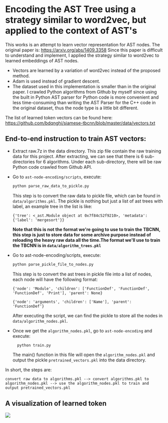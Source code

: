 # Encoding the AST Tree using a strategy similar to word2vec, but applied to the context of AST's

This works is an attempt to learn vector representation for AST nodes. The original paper is: https://arxiv.org/abs/1409.3358 Since this paper is difficult to understand and implement, I applied the strategy similar to word2vec to learned embeddings of AST nodes. 

* Vectors are learned by a variation of word2vec instead of the proposed method.
* Adam is used instead of gradient descent.
* The dataset used in this implementation is smaller than in the original paper. I crawled Python algorithms from Github by myself since using the built in Python AST parser for Python code is more convenient and less time-consuming than writing the AST Parser for the C++ code in the original dataset, thus the node type is a little bit different.

The list of learned token vectors can be found here:
https://github.com/bdqnghi/siamese-tbcnn/blob/master/data/vectors.txt

End-to-end instruction to train AST vectors:
----------------
* Extract raw.7z in the data directory. This zip file contain the raw training data for this project. After extracting, we can see that there is 6 sub-directories for 6 algorithms. Under each sub-directory, there will be raw Python code crawled from Github API.
* Go to ```ast-node-encoding/scripts```, execute:
    
    ```python
    python parse_raw_data_to_pickle.py
    ```
    This step is to convert the raw data to pickle file, which can be found in ```data/algorithms.pkl```. The pickle is nothing but just a list of ast trees with label, an example tree in the list is like:
  ```
  {'tree': <_ast.Module object at 0x7f84c52f9210>, 'metadata': {'label': 'mergesort'}}
  ```
    **Note that this is not the format we're going to use to train the TBCNN, this step is just to store data for some archive purpose instead of reloading the heavy raw data all the time.The format we'll use to train the TBCNN is in ```data/algorithm_trees.pkl```**
 
 
* Go to ast-node-encoding/scripts, execute:
    
    ```python
    python parse_pickle_file_to_nodes.py
    ```
  This step is to convert the ast trees in pickle file into a list of nodes, each node will have the following format:
  
  ```
  {'node': 'Module', 'children': ['FunctionDef', 'FunctionDef', 'FunctionDef', 'Print'], 'parent': None}
  
  {'node': 'arguments', 'children': ['Name'], 'parent': 'FunctionDef'}
  ```
  After executing the script, we can find the pickle to store all the nodes in ```data/algorithm_nodes.pkl```.

* Once we get the ```algorithm_nodes.pkl```, go to ```ast-node-encoding``` and execute:

  ```python
    python train.py
    ```
  The main() function in this file will open the ```algorithm_nodes.pkl``` and output the pickle ```pretrained_vectors.pkl``` into the data directory.
  
In short, the steps are: 
```
convert raw data to algorithms.pkl --> convert algorithms.pkl to algorithm_nodes.pkl --> use the algorithm_nodes.pkl to train and output pretrained_vectors.pkl
```
A visualization of learned token
--------------------------
![](../figure/ast_nodes_visualization.png)
